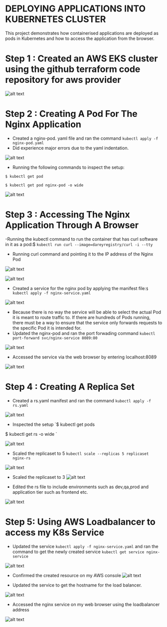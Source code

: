 # DEPLOYING APPLICATIONS INTO KUBERNETES CLUSTER

This project demonstrates how containerised applications are deployed as pods in Kubernetes and how to access the application from the browser.

# Step 1 : Created an AWS EKS cluster using the github terraform code repository for aws provider
![alt text](https://github.com/Ellawangari/DevOps-Advanced-Projects/blob/main/Imgs/prj22/eks.PNG)

# Step 2 : Creating A Pod For The Nginx Application
- Created a nginx-pod. yaml file and ran the command `kubectl apply -f nginx-pod.yaml`
- Did experience major errors due to the yaml indentation.

![alt text](https://github.com/Ellawangari/DevOps-Advanced-Projects/blob/main/Imgs/prj22/1.PNG)

- Running the following commands to inspect the setup:
```
$ kubectl get pod 

$ kubectl get pod nginx-pod -o wide
```

![alt text](https://github.com/Ellawangari/DevOps-Advanced-Projects/blob/main/Imgs/prj22/2.PNG)


# Step 3 : Accessing The Nginx Application Through A Browser
-Running the kubectl command to run the container that has curl software in it as a pod:$ `kubectl run curl --image=dareyregistry/curl -i --tty`
- Running curl command and pointing it to the IP address of the Nginx Pod

![alt text](https://github.com/Ellawangari/DevOps-Advanced-Projects/blob/main/Imgs/prj22/3.PNG)

![alt text](https://github.com/Ellawangari/DevOps-Advanced-Projects/blob/main/Imgs/prj22/4.PNG)

- Created a service for the nginx pod by applying the manifest file:`$ kubectl apply -f nginx-service.yaml`

![alt text](https://github.com/Ellawangari/DevOps-Advanced-Projects/blob/main/Imgs/prj22/5.PNG)

- Because there is no way the service will be able to select the actual Pod it is meant to route traffic to. If there are hundreds of Pods running, there must be a way to ensure that the service only forwards requests to the specific Pod it is intended for.
- Updated the nginx-pod  and ran the port forwading command `kubectl  port-forward svc/nginx-service 8089:80`

![alt text](https://github.com/Ellawangari/DevOps-Advanced-Projects/blob/main/Imgs/prj22/6.PNG)

- Accessed the service via the web browser by entering localhost:8089

![alt text](https://github.com/Ellawangari/DevOps-Advanced-Projects/blob/main/Imgs/prj22/7.PNG)

# Step 4 : Creating A Replica Set

- Created a rs.yaml manifest and ran the command `kubectl apply -f rs.yaml`

![alt text](https://github.com/Ellawangari/DevOps-Advanced-Projects/blob/main/Imgs/prj22/8.PNG)

- Inspected the setup 
 `$ kubectl get pods

$ kubectl get rs -o wide
`

![alt text](https://github.com/Ellawangari/DevOps-Advanced-Projects/blob/main/Imgs/prj22/9.PNG)

- Scaled the replicaset to 5 `kubectl scale --replicas 5 replicaset nginx-rs`

![alt text](https://github.com/Ellawangari/DevOps-Advanced-Projects/blob/main/Imgs/prj22/10.PNG)

- Scaled the replicaset to 3 
![alt text](https://github.com/Ellawangari/DevOps-Advanced-Projects/blob/main/Imgs/prj22/11.PNG)


- Edited the rs file to include environments such as dev,qa,prod and application tier such as frontend etc.

![alt text](https://github.com/Ellawangari/DevOps-Advanced-Projects/blob/main/Imgs/prj22/12.PNG)

# Step 5: Using AWS Loadbalancer to access my K8s Service
- Updated the service `kubectl apply -f nginx-service.yaml` and ran the command to get the newly created service `kubectl get service nginx-service`

![alt text](https://github.com/Ellawangari/DevOps-Advanced-Projects/blob/main/Imgs/prj22/13.PNG)

- Confirmed the created resource on my AWS console
![alt text](https://github.com/Ellawangari/DevOps-Advanced-Projects/blob/main/Imgs/prj22/14.PNG)

- Updated the service to get the hostname for the load balancer.
 
 ![alt text](https://github.com/Ellawangari/DevOps-Advanced-Projects/blob/main/Imgs/prj22/15.PNG)
 
 - Accessed the nginx service on my web browser using the loadbalancer address 
 
 ![alt text](https://github.com/Ellawangari/DevOps-Advanced-Projects/blob/main/Imgs/prj22/16.PNG)
